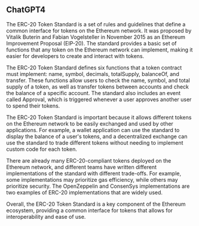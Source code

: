 ## ChatGPT4

The ERC-20 Token Standard is a set of rules and guidelines that define a common interface for tokens on the Ethereum network. It was proposed by Vitalik Buterin and Fabian Vogelsteller in November 2015 as an Ethereum Improvement Proposal (EIP-20). The standard provides a basic set of functions that any token on the Ethereum network can implement, making it easier for developers to create and interact with tokens.

The ERC-20 Token Standard defines six functions that a token contract must implement: name, symbol, decimals, totalSupply, balanceOf, and transfer. These functions allow users to check the name, symbol, and total supply of a token, as well as transfer tokens between accounts and check the balance of a specific account. The standard also includes an event called Approval, which is triggered whenever a user approves another user to spend their tokens.

The ERC-20 Token Standard is important because it allows different tokens on the Ethereum network to be easily exchanged and used by other applications. For example, a wallet application can use the standard to display the balance of a user's tokens, and a decentralized exchange can use the standard to trade different tokens without needing to implement custom code for each token.

There are already many ERC-20-compliant tokens deployed on the Ethereum network, and different teams have written different implementations of the standard with different trade-offs. For example, some implementations may prioritize gas efficiency, while others may prioritize security. The OpenZeppelin and ConsenSys implementations are two examples of ERC-20 implementations that are widely used.

Overall, the ERC-20 Token Standard is a key component of the Ethereum ecosystem, providing a common interface for tokens that allows for interoperability and ease of use.
